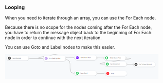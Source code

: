 ### Looping

When you need to iterate through an array, you can use the For Each node.

Because there is no scope for the nodes coming after the For Each node, you have to return the message object back to the beginning of For Each node in order to continue with the next iteration.

You can use Goto and Label nodes to make this easier.

![For Each](https://raw.githubusercontent.com/robomotionio/robomotion-tutorials/master/images/for-each.png)

